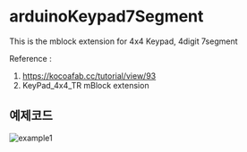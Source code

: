 # arduinoKeypad7Segment
This is the mblock extension for 4x4 Keypad, 4digit 7segment

Reference : 
1. https://kocoafab.cc/tutorial/view/93
2. KeyPad_4x4_TR mBlock extension

## 예제코드 

![example1](https://user-images.githubusercontent.com/8978613/74416142-06832c00-4e88-11ea-8a2c-cd8f4efacf87.png)
